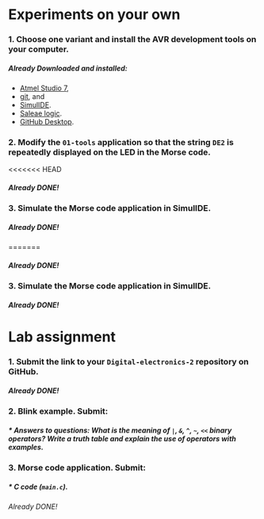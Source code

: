 # Experiments on your own
### 1. Choose one variant and install the AVR development tools on your computer.

 ##### Already Downloaded and installed:

* [Atmel Studio 7](https://www.microchip.com/mplab/avr-support/atmel-studio-7),
* [git](https://git-scm.com/), and
* [SimulIDE](https://www.simulide.com/p/home.html).
* [Saleae logic](https://www.saleae.com/downloads/).
* [GitHub Desktop](https://desktop.github.com/).


### 2. Modify the `01-tools` application so that the string `DE2` is repeatedly displayed on the LED in the Morse code.
<<<<<<< HEAD
 ##### Already DONE! 

### 3. Simulate the Morse code application in SimulIDE.
 ##### Already DONE! 
=======
 ##### Already DONE! 

### 3. Simulate the Morse code application in SimulIDE.
 ##### Already DONE!



# Lab assignment
### 1. Submit the link to your `Digital-electronics-2` repository on GitHub.
##### Already DONE!

### 2. Blink example. Submit:
##### * Answers to questions: What is the meaning of `|`, `&`, `^`, `~`, `<<` binary operators? Write a truth table and explain the use of operators with examples.
### 3. Morse code application. Submit:
#####    * C code (`main.c`).
###### Already DONE!
